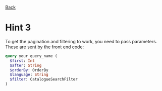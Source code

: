 [Back](task.md)

# Hint 3

To get the pagination and filtering to work, you need to pass parameters. These
are sent by the front end code:

```graphql
query your_query_name (
  $first: Int
  $after: String
  $orderBy: OrderBy
  $language: String
  $filter: CatalogueSearchFilter
)
```
